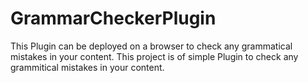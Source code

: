 # GrammarCheckerPlugin
This Plugin can be deployed on a browser to check any grammatical mistakes in your content.
This project is of simple Plugin to check any grammitical mistakes in your content.
